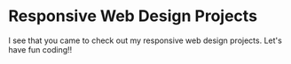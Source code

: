 # Responsive Web Design Projects

I see that you came to check out my responsive web design projects. Let's have fun coding!!